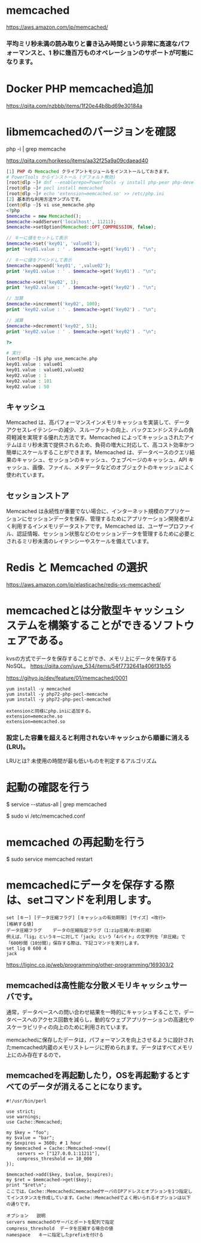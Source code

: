 # memcached
https://aws.amazon.com/jp/memcached/
### 平均ミリ秒未満の読み取りと書き込み時間という非常に高速なパフォーマンスと、1 秒に幾百万ものオペレーションのサポートが可能になります。

# Docker PHP memcached追加
https://qiita.com/nzbbb/items/1f20e44b8bd69e30184a

# libmemcachedのバージョンを確認
php -i | grep memcache

https://qiita.com/horikeso/items/aa32f25a9a09cdaead40

```php
[1]	PHP の Memcached クライアントモジュールをインストールしておきます。
# PowerTools からインストール (デフォルト無効)
[root@dlp ~]# dnf --enablerepo=PowerTools -y install php-pear php-devel zlib-devel libmemcached-devel make
[root@dlp ~]# pecl install memcached
[root@dlp ~]# echo 'extension=memcached.so' >> /etc/php.ini
[2]	基本的な利用方法サンプルです。
[cent@dlp ~]$ vi use_memcache.php
<?php
$memcache = new Memcached();
$memcache->addServer('localhost', 11211);
$memcache->setOption(Memcached::OPT_COMPRESSION, false);

// キーに値をセットして表示
$memcache->set('key01', 'value01');
print 'key01.value : ' . $memcache->get('key01') . "\n";

// キーに値をアペンドして表示
$memcache->append('key01', ',value02');
print 'key01.value : ' . $memcache->get('key01') . "\n";

$memcache->set('key02', 1);
print 'key02.value : ' . $memcache->get('key02') . "\n";

// 加算
$memcache->increment('key02', 100);
print 'key02.value : ' . $memcache->get('key02') . "\n";

// 減算
$memcache->decrement('key02', 51);
print 'key02.value : ' . $memcache->get('key02') . "\n";

?>

# 実行
[cent@dlp ~]$ php use_memcache.php
key01.value : value01
key01.value : value01,value02
key02.value : 1
key02.value : 101
key02.value : 50
```


## キャッシュ
Memcached は、高パフォーマンスインメモリキャッシュを実装して、データアクセスレイテンシーの減少、スループットの向上、バックエンドシステムの負荷軽減を実現する優れた方法です。Memcached によってキャッシュされたアイテムはミリ秒未満で提供されるため、負荷の増大に対応して、高コスト効率かつ簡単にスケールすることができます。Memcached は、データベースのクエリ結果のキャッシュ、セッションのキャッシュ、ウェブページのキャッシュ、API キャッシュ、画像、ファイル、メタデータなどのオブジェクトのキャッシュによく使われています。

## セッションストア
Memcached は永続性が重要でない場合に、インターネット規模のアプリケーションにセッションデータを保存、管理するためにアプリケーション開発者がよく利用するインメモリデータストアです。Memcached は、ユーザープロファイル、認証情報、セッション状態などのセッションデータを管理するために必要とされるミリ秒未満のレイテンシーやスケールを備えています。

# Redis と Memcached の選択
https://aws.amazon.com/jp/elasticache/redis-vs-memcached/

# memcachedとは分散型キャッシュシステムを構築することができるソフトウェアである。
kvsの方式でデータを保存することができ、メモリ上にデータを保存するNoSQL。
https://qiita.com/juve_534/items/54f7732641a406f31b55

https://gihyo.jp/dev/feature/01/memcached/0001
```
yum install -y memcached
yum install -y php72-php-pecl-memcache
yum install -y php72-php-pecl-memcached

extensionと同様にphp.iniに追加する。
extension=memcache.so
extension=memcached.so
```

### 設定した容量を超えると利用されないキャッシュから順番に消える(LRU)。
LRUとは?
未使用の時間が最も低いものを判定するアルゴリズム

# 起動の確認を行う
$ service --status-all | grep memcached

$ sudo vi /etc/memcached.conf

# memcached の再起動を行う
$ sudo service memcached restart

# memcachedにデータを保存する際は、setコマンドを利用します。
```
set [キー] [データ圧縮フラグ] [キャッシュの有効期限] [サイズ] <改行>
[格納する値]
データ圧縮フラグ	データの圧縮指定フラグ（1:zip圧縮/0:非圧縮）
例えば、「lig」というキーに対して「jack」という「4バイト」の文字列を「非圧縮」で「600秒間（10分間）」保存する際は、下記コマンドを実行します。
set lig 0 600 4
jack
```
https://liginc.co.jp/web/programming/other-programming/169303/2

## memcachedは高性能な分散メモリキャッシュサーバです。
通常，データベースへの問い合わせ結果を一時的にキャッシュすることで，データベースへのアクセス回数を減らし，動的なウェブアプリケーションの高速化やスケーラビリティの向上のために利用されています。

memcachedに保存したデータは，パフォーマンスを向上させるように設計されたmemcached内蔵のメモリストレージに貯められます。データはすべてメモリ上にのみ存在するので，
## memcachedを再起動したり，OSを再起動するとすべてのデータが消えることになります。

```
#!/usr/bin/perl

use strict;
use warnings;
use Cache::Memcached;

my $key = "foo";
my $value = "bar";
my $expires = 3600; # 1 hour
my $memcached = Cache::Memcached->new({
    servers => ["127.0.0.1:11211"],
    compress_threshold => 10_000
});

$memcached->add($key, $value, $expires);
my $ret = $memcached->get($key);
print "$ret\n";
ここでは，Cache::MemcachedにmemcachedサーバのIPアドレスとオプションを1つ指定してインスタンスを作成しています。Cache::Memcachedでよく用いられるオプションは以下の通りです。

オプション	説明
servers	memcachedのサーバとポートを配列で指定
compress_threshold	データを圧縮する場合の値
namespace	キーに指定したprefixを付ける
```
